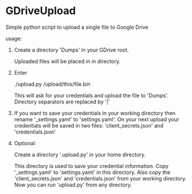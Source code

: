 GDriveUpload
============

Simple python script to upload a single file to Google Drive


usage:

1) Create a directory 'Dumps' in your GDrive root.

   Uploaded files will be placed in in directory.


2) Enter

   ./upload.py /upload/this/file.bin

   This will ask for your credentials and upload the file to 'Dumps'.
   Directory separators are replaced by '|'


3) If you want to save your credentials in your working directory then
   rename '_settings.yaml' to 'settings.yaml'. On your next upload
   your credentials will be saved in two files:
   'client_secrets.json' and 'credentials.json'


4) Optional:

   Create a directory '.upload.py' in your home directory.

   This directory is used to save your credential information.
   Copy '_settings.yaml' to 'settings.yaml' in this directory.
   Also copy the 'client_secrets.json' and 'credentials.json' from
   your working directory. Now you can run 'upload.py' from any directory.


